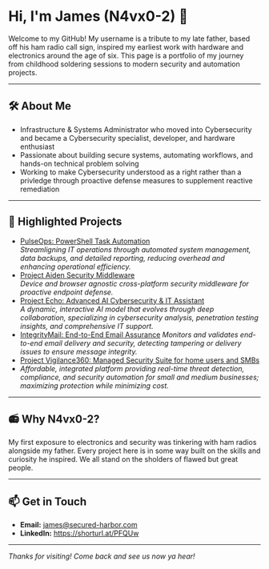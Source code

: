 # Hi, I'm James (N4vx0-2) 👋

Welcome to my GitHub! My username is a tribute to my late father, based off his ham radio call sign, inspired my earliest work with hardware and electronics around the age of six. This page is a portfolio of my journey from childhood soldering sessions to modern security and automation projects.

---

## 🛠️ About Me
- Infrastructure & Systems Administrator who moved into Cybersecurity and became a Cybersecurity specialist, developer, and hardware enthusiast
- Passionate about building secure systems, automating workflows, and hands-on technical problem solving
- Working to make Cybersecurity understood as a right rather than a privledge through proactive defense measures to supplement reactive remediation

---

## 🚀 Highlighted Projects
- [PulseOps: PowerShell Task Automation](#)  
  *Streamligning IT operations through automated system management, data backups, and detailed reporting, reducing overhead and enhancing operational efficiency.*
- [Project Aiden Security Middleware](#)  
  *Device and browser agnostic cross-platform security middleware for proactive endpoint defense.* 
- [Project Echo: Advanced AI Cybersecurity & IT Assistant](#)  
  *A dynamic, interactive AI model that evolves through deep collaboration, specializing in cybersecurity analysis, penetration testing insights, and comprehensive IT support.*
- [IntegrityMail: End-to-End Email Assurance](#)
  *Monitors and validates end-to-end email delivery and security, detecting tampering or delivery issues to ensure message integrity.*
- [Project Vigilance360: Managed Security Suite for home users and SMBs](*)
- *Affordable, integrated platform providing real-time threat detection, compliance, and security automation for small and medium businesses; maximizing protection while minimizing cost.*
---

## 📻 Why N4vx0-2?
My first exposure to electronics and security was tinkering with ham radios alongside my father. Every project here is in some way built on the skills and curiosity he inspired. We all stand on the sholders of flawed but great people. 

---

## 📫 Get in Touch
- **Email:** james@secured-harbor.com
- **LinkedIn:** https://shorturl.at/PFQUw

---

_Thanks for visiting! Come back and see us now ya hear!_
